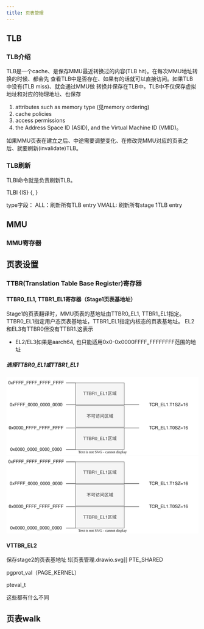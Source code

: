 ```yaml
---
title: 页表管理
---
```


## TLB
### TLB介绍
TLB是一个cache、是保存MMU最近转换过的内容(TLB hit)。在每次MMU地址转换的时候、都会先
查看TLB中是否存在、如果有的话就可以直接访问。如果TLB中没有(TLB miss)、就会通过MMU做
转换并保存在TLB中。TLB中不仅保存虚拟地址和对应的物理地址、也保存
1)	attributes such as memory type (见memory ordering)
2)	cache policies
3)	access permissions 
4)	the Address Space ID (ASID), and the Virtual Machine ID (VMID)。

如果MMU页表在建立之后、中途需要调整变化、在修改完MMU对应的页表之后、就要刷新(invalidate)TLB。

### TLB刷新
TLBI命令就是负责刷新TLB。

TLBI <type><level>{IS} {, <Xt>}

type字段：
ALL：刷新所有TLB entry
VMALL: 刷新所有stage 1TLB entry

## MMU
### MMU寄存器


## 页表设置
### TTBR(Translation Table Base Register)寄存器
#### TTBR0_EL1, TTBR1_EL1寄存器（Stage1页表基地址）
Stage1的页表翻译时，MMU页表的基地址由TTBR0_EL1, TTBR1_EL1指定。TTBR0_EL1指定用户态页表基地址，TTBR1_EL1指定内核态的页表基地址。
EL2和EL3有TTBR0但没有TTBR1.这表示
- EL2/EL3如果是aarch64, 也只能适用0x0-0x0000FFFF_FFFFFFFF范围的地址

##### 选择TTBR0_EL1或TTBR1_EL1
![Alt text](./页表管理.drawio.svg)
<img src="./页表管理.drawio.svg">

#### VTTBR_EL2
保存stage2的页表基地址
![[页表管理.drawio.svg]]
PTE_SHARED

pgprot_val（PAGE_KERNEL）

pteval_t

这些都有什么不同

## 页表walk
